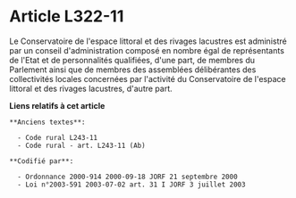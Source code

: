 # Article L322-11

Le Conservatoire de l'espace littoral et des rivages lacustres est administré par un conseil d'administration composé en
nombre égal de représentants de l'Etat et de personnalités qualifiées, d'une part, de membres du Parlement ainsi que de
membres des assemblées délibérantes des collectivités locales concernées par l'activité du Conservatoire de l'espace littoral
et des rivages lacustres, d'autre part.

**Liens relatifs à cet article**

	**Anciens textes**:

	  - Code rural L243-11
	  - Code rural - art. L243-11 (Ab)

	**Codifié par**:

	  - Ordonnance 2000-914 2000-09-18 JORF 21 septembre 2000
	  - Loi n°2003-591 2003-07-02 art. 31 I JORF 3 juillet 2003
